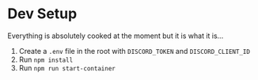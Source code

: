 # Dev Setup

Everything is absolutely cooked at the moment but it is what it is...

1. Create a `.env` file in the root with `DISCORD_TOKEN` and `DISCORD_CLIENT_ID`
2. Run `npm install`
3. Run `npm run start-container`
